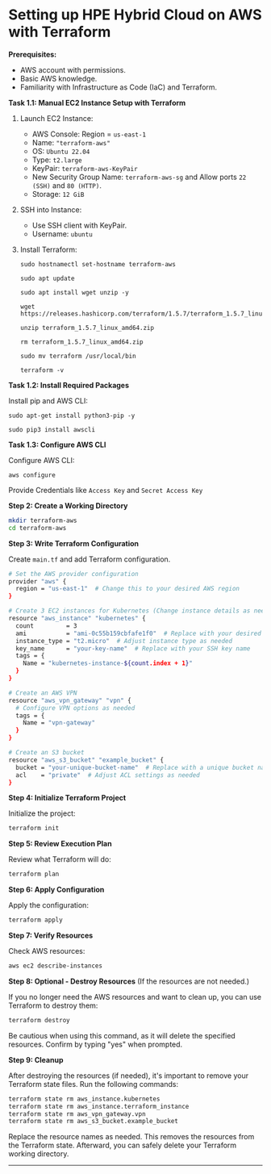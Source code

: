 # Setting up HPE Hybrid Cloud on AWS with Terraform

**Prerequisites:**
- AWS account with permissions.
- Basic AWS knowledge.
- Familiarity with Infrastructure as Code (IaC) and Terraform.

**Task 1.1: Manual EC2 Instance Setup with Terraform**

1. Launch EC2 Instance:
    - AWS Console: Region = `us-east-1`
    - Name: `"terraform-aws"`
    - OS: `Ubuntu 22.04`
    - Type: `t2.large`
    - KeyPair: `terraform-aws-KeyPair`
    - New Security Group Name: `terraform-aws-sg` and Allow ports `22 (SSH)` and `80 (HTTP)`.
    - Storage: `12 GiB`

2. SSH into Instance:
    - Use SSH client with KeyPair.
    - Username: `ubuntu`

3. Install Terraform:
    ```shell
    sudo hostnamectl set-hostname terraform-aws
    ```
    ```shell
    sudo apt update
    ```
    ```shell
    sudo apt install wget unzip -y
    ```
    ```shell
    wget https://releases.hashicorp.com/terraform/1.5.7/terraform_1.5.7_linux_amd64.zip
    ```
    ```shell
    unzip terraform_1.5.7_linux_amd64.zip
    ```
    ```shell
    rm terraform_1.5.7_linux_amd64.zip
    ```
    ```shell
    sudo mv terraform /usr/local/bin
    ```
    ```shell
    terraform -v
    ```

**Task 1.2: Install Required Packages**

Install pip and AWS CLI:
```shell
sudo apt-get install python3-pip -y
```
```shell
sudo pip3 install awscli
```

**Task 1.3: Configure AWS CLI**

Configure AWS CLI:
```shell
aws configure
```
Provide Credentials like `Access Key` and `Secret Access Key`

**Step 2: Create a Working Directory**

```bash
mkdir terraform-aws
cd terraform-aws
```

**Step 3: Write Terraform Configuration**

Create `main.tf` and add Terraform configuration.

```bash
# Set the AWS provider configuration
provider "aws" {
  region = "us-east-1"  # Change this to your desired AWS region
}

# Create 3 EC2 instances for Kubernetes (Change instance details as needed)
resource "aws_instance" "kubernetes" {
  count         = 3
  ami           = "ami-0c55b159cbfafe1f0"  # Replace with your desired AMI
  instance_type = "t2.micro"  # Adjust instance type as needed
  key_name      = "your-key-name"  # Replace with your SSH key name
  tags = {
    Name = "kubernetes-instance-${count.index + 1}"
  }
}

# Create an AWS VPN
resource "aws_vpn_gateway" "vpn" {
  # Configure VPN options as needed
  tags = {
    Name = "vpn-gateway"
  }
}

# Create an S3 bucket
resource "aws_s3_bucket" "example_bucket" {
  bucket = "your-unique-bucket-name"  # Replace with a unique bucket name
  acl    = "private"  # Adjust ACL settings as needed
}

```
**Step 4: Initialize Terraform Project**

Initialize the project:
```bash
terraform init
```

**Step 5: Review Execution Plan**

Review what Terraform will do:
```bash
terraform plan
```

**Step 6: Apply Configuration**

Apply the configuration:
```bash
terraform apply
```

**Step 7: Verify Resources**

Check AWS resources:
```bash
aws ec2 describe-instances
```

**Step 8: Optional - Destroy Resources** (If the resources are not needed.)

If you no longer need the AWS resources and want to clean up, you can use Terraform to destroy them:

```bash
terraform destroy
```

Be cautious when using this command, as it will delete the specified resources. Confirm by typing "yes" when prompted.

**Step 9: Cleanup**

After destroying the resources (if needed), it's important to remove your Terraform state files. Run the following commands:

```bash
terraform state rm aws_instance.kubernetes
terraform state rm aws_instance.terraform_instance
terraform state rm aws_vpn_gateway.vpn
terraform state rm aws_s3_bucket.example_bucket
```

Replace the resource names as needed. This removes the resources from the Terraform state. Afterward, you can safely delete your Terraform working directory.

---
